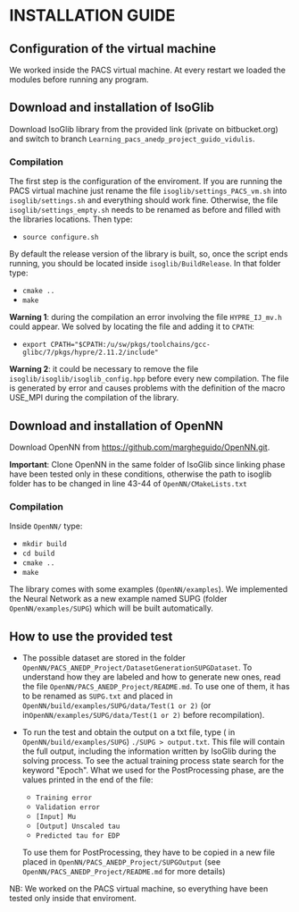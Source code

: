 # INSTALLATION GUIDE

## Configuration of the virtual machine
We worked inside the PACS virtual machine. At every restart we loaded the modules before running any program.

## Download and installation of IsoGlib
Download IsoGlib library from the provided link (private on bitbucket.org) and switch to branch `Learning_pacs_anedp_project_guido_vidulis`.

### Compilation
The first step is the configuration of the enviroment.
If you are running the PACS virtual machine just rename the file `isoglib/settings_PACS_vm.sh` into
`isoglib/settings.sh` and everything should work fine.
Otherwise, the file `isoglib/settings_empty.sh` needs to be renamed as before and filled with the libraries locations.
Then type:

+ `source configure.sh`

By default the release version of the library is built, so, once the script ends running,
you should be located inside `isoglib/BuildRelease`. In that folder type:

+ `cmake ..`
+ `make`

**Warning 1**: during the compilation an error involving the file `HYPRE_IJ_mv.h` could appear.
We solved by locating the file and adding it to `CPATH`:

+ `export CPATH="$CPATH:/u/sw/pkgs/toolchains/gcc-glibc/7/pkgs/hypre/2.11.2/include"`


**Warning 2**: it could be necessary to remove the file `isoglib/isoglib/isoglib_config.hpp` before every new compilation.
The file is generated by error and causes problems with the definition of the macro USE_MPI during the compilation of the library.

## Download and installation of OpenNN
Download OpenNN from https://github.com/margheguido/OpenNN.git.

**Important**: Clone OpenNN in the same folder of IsoGlib since linking phase have been tested only in these conditions, otherwise the path to isoglib folder has to be changed in line 43-44 of ``OpenNN/CMakeLists.txt``

### Compilation
Inside `OpenNN/` type:
+ `mkdir build`
+ `cd build`
+ `cmake ..`
+ `make`

The library comes with some examples (`OpenNN/examples`).
We implemented the Neural Network as a new example named SUPG (folder `OpenNN/examples/SUPG`) which will be built automatically.

## How to use the provided test
* The possible dataset are stored in the folder `OpenNN/PACS_ANEDP_Project/DatasetGenerationSUPGDataset`.
To understand how they are labeled and how to generate new ones, read the file `OpenNN/PACS_ANEDP_Project/README.md`.
To use one of them, it has to be renamed as `SUPG.txt` and placed in `OpenNN/build/examples/SUPG/data/Test(1 or 2)`
(or in`OpenNN/examples/SUPG/data/Test(1 or 2)` before recompilation).

* To run the test and obtain the output on a txt file, type ( in `OpenNN/build/examples/SUPG`) `./SUPG > output.txt`.
This file will contain the full output, including the information written by IsoGlib during the solving process.
To see the actual training process state search for the keyword "Epoch".
What we used for the PostProcessing phase, are the values printed in the end of the file:

    - `Training error`
    - `Validation error`
    - `[Input] Mu`
    - `[Output] Unscaled tau`
    - `Predicted tau for EDP`

  To use them for PostProcessing, they have to be copied in a new file placed in `OpenNN/PACS_ANEDP_Project/SUPGOutput`
  (see `OpenNN/PACS_ANEDP_Project/README.md` for more details)

NB: We worked on the PACS virtual machine, so everything have been tested only inside that enviroment.

